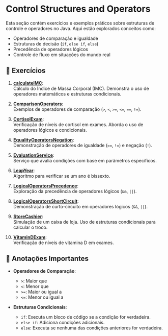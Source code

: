 # Control Structures and Operators

Esta seção contém exercícios e exemplos práticos sobre estruturas de controle e operadores no Java. Aqui estão
explorados conceitos como:

- Operadores de comparação e igualdade
- Estruturas de decisão (`if`, `else if`, `else`)
- Precedência de operadores lógicos
- Controle de fluxo em situações do mundo real

## 📘 Exercícios

1. **[calculateIMC](calculateIMC/CalculatorIndexBodyMass.java)**:  
   Cálculo do Índice de Massa Corporal (IMC). Demonstra o uso de operadores matemáticos e estruturas condicionais.

2. **[ComparisonOperators](ComparisonOperators.java)**:  
   Exemplos de operadores de comparação (`>`, `<`, `>=`, `<=`, `==`, `!=`).

3. **[CortisolExam](CortisolExam.java)**:  
   Verificação de níveis de cortisol em exames. Aborda o uso de operadores lógicos e condicionais.

4. **[EqualityOperatorsNegation](EqualityOperatorsNegation.java)**:  
   Demonstração de operadores de igualdade (`==`, `!=`) e negação (`!`).

5. **[EvaluationService](EvaluationService.java)**:  
   Serviço que avalia condições com base em parâmetros específicos.

6. **[LeapYear](LeapYear.java)**:  
   Algoritmo para verificar se um ano é bissexto.

7. **[LogicalOperatorsPrecedence](LogicalOperatorsPrecedence.java)**:  
   Exploração da precedência de operadores lógicos (`&&`, `||`).

8. **[LogicalOperatorsShortCircuit](LogicalOperatorsShortCircuit.java)**:  
   Demonstração de curto-circuito em operadores lógicos (`&&`, `||`).

9. **[StoreCashier](StoreCashier.java)**:  
   Simulação de um caixa de loja. Uso de estruturas condicionais para calcular o troco.

10. **[VitaminDExam](VitaminDExam.java)**:  
    Verificação de níveis de vitamina D em exames.

## 📝 Anotações Importantes

- **Operadores de Comparação**:
    - `>`: Maior que
    - `<`: Menor que
    - `>=`: Maior ou igual a
    - `<=`: Menor ou igual a

- **Estruturas Condicionais**:
    - `if`: Executa um bloco de código se a condição for verdadeira.
    - `else if`: Adiciona condições adicionais.
    - `else`: Executa se nenhuma das condições anteriores for verdadeira.
